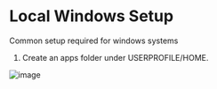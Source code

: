# Local Windows Setup
Common setup required for windows systems
1. Create an apps folder under USERPROFILE/HOME.
   
![image](https://github.com/GhanapatiGhaniOil/init-local-window-setup/assets/137153378/2133867d-dd20-4b74-9f33-953c88ffd35f)
